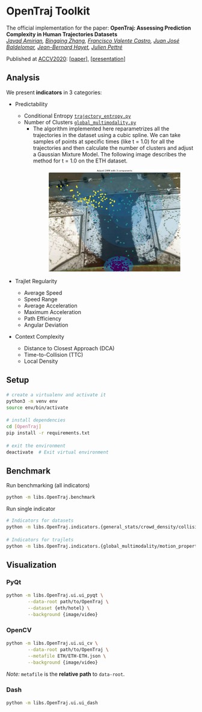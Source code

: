 # OpenTraj Toolkit

The official implementation for the paper:
**OpenTraj: Assessing Prediction Complexity in Human Trajectories Datasets**  
*[Javad Amirian](http://people.rennes.inria.fr/Javad.Amirian),
[Bingqing Zhang](),
[Francisco Valente Castro](),
[Juan José Baldelomar](),
[Jean-Bernard Hayet](http://aplicaciones.cimat.mx/Personal/jbhayet/home),
[Julien Pettré](http://people.rennes.inria.fr/Julien.Pettre/)*  

Published at [ACCV2020](http://accv2020.kyoto/): [[paper](https://arxiv.org/abs/2010.00890)], [[presentation]()]

## Analysis

We present **indicators** in 3 categories:

- Predictability
    - Conditional Entropy [`trajectory_entropy.py`](./indicators/trajectory_entropy.py)
    - Number of Clusters [`global_multimodality.py`](./indicators/global_multimodality.py)
        - The algorithm implemented here reparametrizes all the trajectories in the dataset using a cubic spline. We can take samples of points at specific times (like t = 1.0) for all the trajectories and then calculate the number of clusters and adjust a Gaussian Mixture Model. The following image describes the method for t = 1.0 on the ETH dataset.  <p align="center"> 
            <img src="./docs/figs/fig-opentraj-eth-global-multimodality.png" alt="global multimodality" width="350" />
        </p>
    
- Trajlet Regularity
    - Average Speed 
    - Speed Range
    - Average Acceleration
    - Maximum Acceleration
    - Path Efficiency
    - Angular Deviation
    
- Context Complexity
    - Distance to Closest Approach (DCA)
    - Time-to-Collision (TTC)
    - Local Density

## Setup

```bash
# create a virtualenv and activate it
python3 -m venv env
source env/bin/activate

# install dependencies
cd [OpenTraj]
pip install -r requirements.txt

# exit the environment
deactivate  # Exit virtual environment
``` 

## Benchmark

Run benchmarking (all indicators)
```bash
python -m libs.OpenTraj.benchmark
``` 

Run single indicator
```bash
# Indicators for datasets
python -m libs.OpenTraj.indicators.{general_stats/crowd_density/collision_energy}

# Indicators for trajlets
python -m libs.OpenTraj.indicators.{global_multimodality/motion_properties/path_efficiency/traj_deviation/traj_entropy}
```

## Visualization

### PyQt
```bash
python -m libs.OpenTraj.ui.ui_pyqt \
        --data-root path/to/OpenTraj \
        --dataset {eth/hotel} \
        --background {image/video}
``` 

### OpenCV
```bash
python -m libs.OpenTraj.ui.ui_cv \
        --data-root path/to/OpenTraj \
        --metafile ETH/ETH-ETH.json \
        --background {image/video}
``` 
*Note:* `metafile` is the **relative path** to `data-root`.

### Dash
```bash
python -m libs.OpenTraj.ui.ui_dash
``` 
